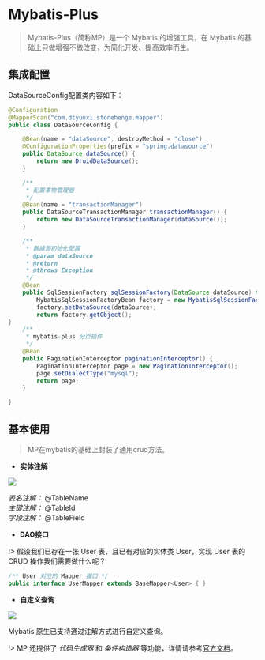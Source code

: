 # Mybatis-Plus

> Mybatis-Plus（简称MP）是一个 Mybatis 的增强工具，在 Mybatis 的基础上只做增强不做改变，为简化开发、提高效率而生。

## 集成配置

DataSourceConfig配置类内容如下：

```java
@Configuration
@MapperScan("com.dtyunxi.stonehenge.mapper")
public class DataSourceConfig {

    @Bean(name = "dataSource", destroyMethod = "close")
    @ConfigurationProperties(prefix = "spring.datasource")
    public DataSource dataSource() {
        return new DruidDataSource();
    }

    /**
     * 配置事物管理器
     */
    @Bean(name = "transactionManager")
    public DataSourceTransactionManager transactionManager() {
        return new DataSourceTransactionManager(dataSource());
    }

    /**
     * 數據源初始化配置
     * @param dataSource
     * @return
     * @throws Exception
     */
    @Bean
    public SqlSessionFactory sqlSessionFactory(DataSource dataSource) throws Exception {
        MybatisSqlSessionFactoryBean factory = new MybatisSqlSessionFactoryBean();
        factory.setDataSource(dataSource);
        return factory.getObject();
}
    /**
     * mybatis-plus 分页插件
     */
    @Bean
    public PaginationInterceptor paginationInterceptor() {
        PaginationInterceptor page = new PaginationInterceptor();
        page.setDialectType("mysql");
        return page;
    }

}
```

## 基本使用

> MP在mybatis的基础上封装了通用crud方法。

- **实体注解**

 ![](http://p9vs76p49.bkt.clouddn.com/2018-07-10-15312348830709.jpg)

*表名注解：* @TableName      
*主键注解：* @TableId        
*字段注解：* @TableField

- **DAO接口**

!> 假设我们已存在一张 User 表，且已有对应的实体类 User，实现 User 表的 CRUD 操作我们需要做什么呢？

```java
/** User 对应的 Mapper 接口 */
public interface UserMapper extends BaseMapper<User> { }
```

- **自定义查询**

 ![](http://p9vs76p49.bkt.clouddn.com/2018-07-10-15312349240651.jpg)

Mybatis 原生已支持通过注解方式进行自定义查询。

!> MP 还提供了 *代码生成器* 和 *条件构造器* 等功能，详情请参考[官方文档](http://mp.baomidou.com/)。


